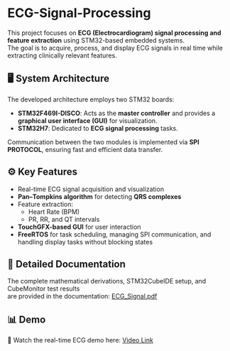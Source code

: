 # ECG-Signal-Processing

This project focuses on **ECG (Electrocardiogram) signal processing and feature extraction** using STM32-based embedded systems.  
The goal is to acquire, process, and display ECG signals in real time while extracting clinically relevant features.

## 🖥️ System Architecture
The developed architecture employs two STM32 boards:

- **STM32F469I-DISCO**: Acts as the **master controller** and provides a **graphical user interface (GUI)** for visualization.  
- **STM32H7**: Dedicated to **ECG signal processing** tasks.  

Communication between the two modules is implemented via **SPI PROTOCOL**, ensuring fast and efficient data transfer.

## ⚙️ Key Features
- Real-time ECG signal acquisition and visualization  
- **Pan–Tompkins algorithm** for detecting **QRS complexes**  
- Feature extraction:
  - Heart Rate (BPM)
  - PR, RR, and QT intervals  
- **TouchGFX-based GUI** for user interaction  
- **FreeRTOS** for task scheduling, managing SPI communication, and handling display tasks without blocking states  

## 📖 Detailed Documentation
The complete mathematical derivations, STM32CubeIDE setup, and CubeMonitor test results  
are provided in the documentation: 
[ECG_Signal.pdf](https://github.com/user-attachments/files/22311942/ECG_Signal.pdf)

## 📊 Demo
🎥 Watch the real-time ECG demo here: [Video Link](https://screenapp.io/app/#/shared/dbaA_IyuB5)
